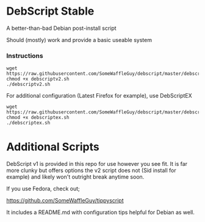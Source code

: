 # DebScript Stable
A better-than-bad Debian post-install script

Should (mostly) work and provide a basic useable system


### Instructions

```
wget https://raw.githubusercontent.com/SomeWaffleGuy/debscript/master/debscriptv2.sh
chmod +x debscriptv2.sh
./debscriptv2.sh
```

For additional configuration (Latest Firefox for example), use DebScriptEX

```
wget https://raw.githubusercontent.com/SomeWaffleGuy/debscript/master/debscriptex.sh
chmod +x debscriptex.sh
./debscriptex.sh
```

# Additional Scripts
DebScript v1 is provided in this repo for use however you see fit. It is far more clunky but offers options the v2 script does not (Sid install for example) and likely won't outright break anytime soon.

If you use Fedora, check out;

https://github.com/SomeWaffleGuy/tippyscript

It includes a README.md with configuration tips helpful for Debian as well.

